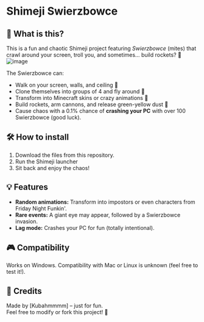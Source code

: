 # Shimeji Swierzbowce

## 🐛 What is this?
This is a fun and chaotic Shimeji project featuring *Swierzbowce* (mites) that crawl around your screen, troll you, and sometimes… build rockets? 🚀  
![image](https://github.com/user-attachments/assets/7c2700d7-1391-4cbd-bc32-de5d70cacf95)

The Swierzbowce can:  
- Walk on your screen, walls, and ceiling 🐾  
- Clone themselves into groups of 4 and fly around 🚀  
- Transform into Minecraft skins or crazy animations 🤯  
- Build rockets, arm cannons, and release green-yellow dust 🌌  
- Cause chaos with a 0.1% chance of **crashing your PC** with over 100 Swierzbowce (good luck).  

## 🛠️ How to install
1. Download the files from this repository.
2. Run the Shimeji launcher
3. Sit back and enjoy the chaos!

## 💡 Features
- **Random animations:** Transform into impostors or even characters from Friday Night Funkin'.  
- **Rare events:** A giant eye may appear, followed by a Swierzbowce invasion.  
- **Lag mode:** Crashes your PC for fun (totally intentional).  

## 🎮 Compatibility
Works on Windows. Compatibility with Mac or Linux is unknown (feel free to test it!).

## 🙌 Credits
Made by [Kubahmmmm] – just for fun.  
Feel free to modify or fork this project! 🎉  

